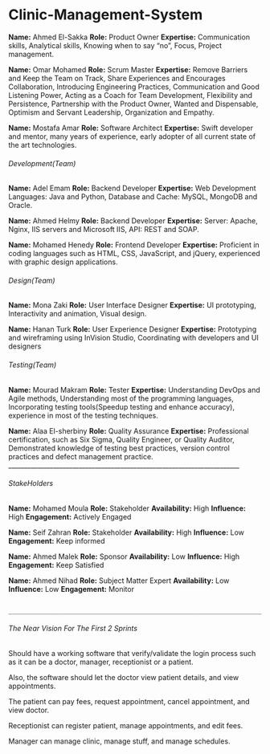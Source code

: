 # Clinic-Management-System
**Name:** Ahmed El-Sakka **Role:** Product Owner **Expertise:** Communication skills, Analytical skills, Knowing when to say “no”, Focus, Project management.

**Name:** Omar Mohamed **Role:** Scrum Master **Expertise:** Remove Barriers and Keep the Team on Track, Share Experiences and Encourages Collaboration, Introducing Engineering Practices, Communication and Good Listening Power, Acting as a Coach for Team Development, Flexibility and Persistence, Partnership with the Product Owner, Wanted and Dispensable, Optimism and Servant Leadership, Organization and Empathy.

**Name:** Mostafa Amar **Role:** Software Architect **Expertise:** Swift developer and mentor, many years of experience, early adopter of all current state of the art technologies.

###### Development(Team)
**Name:** Adel Emam **Role:** Backend Developer **Expertise:** Web Development Languages: Java and Python, Database and Cache: MySQL, MongoDB and Oracle.

**Name:** Ahmed Helmy **Role:** Backend Developer **Expertise:** Server: Apache, Nginx, IIS servers and Microsoft IIS, API: REST and SOAP.

**Name:** Mohamed Henedy **Role:** Frontend Developer **Expertise:** Proficient in coding languages such as HTML, CSS, JavaScript, and jQuery, experienced with graphic design applications.

###### Design(Team)
**Name:** Mona Zaki **Role:** User Interface Designer **Expertise:** UI prototyping, Interactivity and animation, Visual design.

**Name:** Hanan Turk **Role:** User Experience Designer **Expertise:** Prototyping and wireframing using InVision Studio, Coordinating with developers and UI designers

###### Testing(Team)
**Name:** Mourad Makram **Role:** Tester **Expertise:** Understanding DevOps and Agile methods, Understanding most of the programming languages, Incorporating testing tools(Speedup testing and enhance accuracy), experience in most of the testing techniques.

**Name:** Alaa El-sherbiny **Role:** Quality Assurance **Expertise:** Professional certification, such as Six Sigma, Quality Engineer, or Quality Auditor, Demonstrated knowledge of testing best practices, version control practices and defect management practice.
                                                  ________________________________________________________________________                                                         
                                                  
###### StakeHolders
**Name:** Mohamed Moula **Role:** Stakeholder **Availability:** High **Influence:** High **Engagement:** Actively Engaged

**Name:** Seif Zahran **Role:** Stakeholder **Availability:** High **Influence:** Low **Engagement:** Keep informed

**Name:** Ahmed Malek **Role:** Sponsor **Availability:** Low **Influence:** High **Engagement:** Keep Satisfied

**Name:** Ahmed Nihad **Role:** Subject Matter Expert **Availability:** Low **Influence:** Low **Engagement:** Monitor

                                                  ________________________________________________________________________                                                         

###### The Near Vision For The First 2 Sprints
Should have a working software that verify/validate the login process such as it can be a doctor, manager, receptionist or a patient.

Also, the software should let the doctor view patient details, and view appointments.

The patient can pay fees, request appointment, cancel appointment, and view doctor.

Receptionist can register patient, manage appointments, and edit fees.

Manager can manage clinic, manage stuff, and manage schedules.
